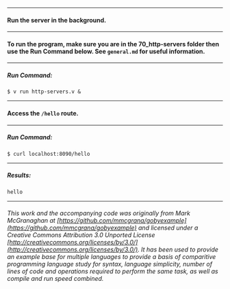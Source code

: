 ___
#### Run the server in the background.
___
#### To run the program, make sure you are in the 70_http-servers folder then use the Run Command below. See `general.md` for useful information.
___
##### Run Command:

`$ v run http-servers.v &`
___
#### Access the `/hello` route.
___
##### Run Command:

`$ curl localhost:8090/hello`
___
##### Results:

`hello`
___

###### This work and the accompanying code was originally from Mark McGranaghan at [https://github.com/mmcgrana/gobyexample](https://github.com/mmcgrana/gobyexample) and licensed under a Creative Commons Attribution 3.0 Unported License [http://creativecommons.org/licenses/by/3.0/](http://creativecommons.org/licenses/by/3.0/). It has been used to provide an example base for multiple languages to provide a basis of comparitive programming language study for syntax, language simplicity, number of lines of code and operations required to perform the same task, as well as compile and run speed combined.